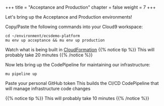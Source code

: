 +++
title = "Acceptance and Production"
chapter = false
weight = 7
+++

Let's bring up the Acceptance and Production environments!

Copy/Paste the following commands into your Cloud9 workspace:

```
cd ~/environment/ecsdemo-platform
mu env up acceptance && mu env up production
```
Watch what is being built in [CloudFormation](https://console.aws.amazon.com/cloudformation/home?region=us-east-1#/stacks)
{{% notice tip %}}
This will probably take 20 minutes
{{% /notice %}}

Now lets bring up the CodePipeline for maintaining our infrastructure:
```
mu pipeline up
```
Paste your personal GitHub token
This builds the CI/CD CodePipeline that will manage infrastructure code changes

{{% notice tip %}}
This will probably take 10 minutes
{{% /notice %}}
